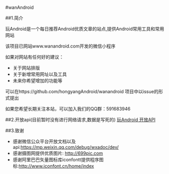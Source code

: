 #wanAndroid

##1.简介

玩Android是一个每日推荐Android优质文章的站点,提供Android常用工具和常用网站

该项目已网站www.wanandroid.com开发的微信小程序

如果对网站有任何好的建议：
- 关于网站排版
- 关于新增常用网址以及工具
- 未来你希望增加的功能等

可以在https://github.com/hongyangAndroid/wanandroid  项目中以issue的形式提出

如果您希望长期关注本站，可以加入我们的QQ群：591683946

##2.开放api(目前暂时没有进行网络请求,数据是写死的)
[玩Android 开放API](http://www.wanandroid.com/blog/show/2 "玩Android开放api")


##3.致谢
- 感谢微信公众平台开放文档以及api:https://mp.weixin.qq.com/debug/wxadoc/dev/
- 感谢摄图网提供优质图片: http://699pic.com  
- 感谢阿里巴巴矢量图标库iconfontt提供程序图标:http://www.iconfont.cn/home/index
